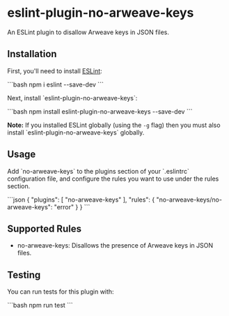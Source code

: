 # eslint-plugin-no-arweave-keys

An ESLint plugin to disallow Arweave keys in JSON files.

## Installation

First, you'll need to install [ESLint](http://eslint.org):

\`\`\`bash
npm i eslint --save-dev
\`\`\`

Next, install \`eslint-plugin-no-arweave-keys\`:

\`\`\`bash
npm install eslint-plugin-no-arweave-keys --save-dev
\`\`\`

**Note:** If you installed ESLint globally (using the `-g` flag) then you must also install \`eslint-plugin-no-arweave-keys\` globally.

## Usage

Add \`no-arweave-keys\` to the plugins section of your \`.eslintrc\` configuration file, and configure the rules you want to use under the rules section.

\`\`\`json
{
    "plugins": [
        "no-arweave-keys"
    ],
    "rules": {
        "no-arweave-keys/no-arweave-keys": "error"
    }
}
\`\`\`

## Supported Rules

* no-arweave-keys: Disallows the presence of Arweave keys in JSON files.

## Testing

You can run tests for this plugin with:

\`\`\`bash
npm run test
\`\`\`
